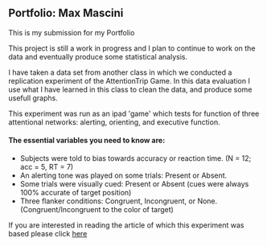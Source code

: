 ## Portfolio: Max Mascini
This is my submission for my Portfolio

This project is still a work in progress and I plan to continue to work on the data and eventually produce some statistical analysis.

I have taken a data set from another class in which we conducted a replication experiment of the AttentionTrip Game.
In this data evaluation I use what I have learned in this class to clean the data, and produce some usefull graphs.

This experiment was run as an ipad 'game' which tests for function of three attentional networks: alerting, orienting, and executive function.

#### The essential variables you need to know are: 
 - Subjects were told to bias towards accuracy or reaction time. (N = 12; acc = 5, RT = 7)
 - An alerting tone was played on some trials: Present or Absent.
 - Some trials were visually cued: Present or Absent (cues were always 100% accurate of target position)
 - Three flanker conditions: Congruent, Incongruent, or None. (Congruent/Incongruent to the color of target)

If you are interested in reading the article of which this experiment was based please click [here](http://dx.doi.org/10.1016/j.jneumeth.2017.07.008)
